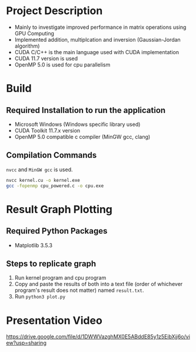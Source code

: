 # Project Description
- Mainly to investigate improved performance in matrix operations using GPU Computing
- Implemented addition, multiplcation and inversion (Gaussian-Jordan algorithm)
- CUDA C/C++ is the main language used with CUDA implementation
- CUDA 11.7 version is used
- OpenMP 5.0 is used for cpu parallelism

# Build
## Required Installation to run the application
- Microsoft Windows (Windows specific library used)
- CUDA Toolkit 11.7.x version
- OpenMP 5.0 compatible c compiler (MinGW gcc, clang)
## Compilation Commands
`nvcc` and `MinGW gcc` is used.

```bash
nvcc kernel.cu -o kernel.exe
gcc -fopenmp cpu_powered.c -o cpu.exe
```

# Result Graph Plotting
## Required Python Packages
- Matplotlib 3.5.3
## Steps to replicate graph
1) Run kernel program and cpu program
2) Copy and paste the results of both into a text file (order of whichever program's result does not matter) named `result.txt`.
3) Run `python3 plot.py`

# Presentation Video
https://drive.google.com/file/d/1DWWVazghMX0E5ABddE85y1z5EibXjj6o/view?usp=sharing
